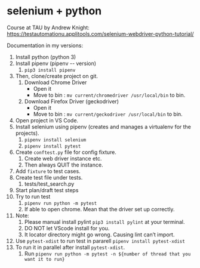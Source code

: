 # selenium + python
Course at TAU by Andrew Knight: https://testautomationu.applitools.com/selenium-webdriver-python-tutorial/

Documentation in my versions:
1. Install python (python 3)
2. Install pipenv (pipenv -- version)
    1. `pip3 install pipenv`
3. Then, clone/create project on git.
    1. Download Chrome Driver 
        * Open it
        * Move to bin : `mv current/chromedriver /usr/local/bin` to bin.
    2. Download Firefox Driver (geckodriver)
        * Open it
        * Move to bin : `mv current/geckodriver /usr/local/bin` to bin. 
4. Open project in VS Code.
5. Install selenium using pipenv (creates and manages a virtualenv for the projects).
    1. `pipenv install selenium `
    2. `pipenv install pytest`
6. Create `conftest.py` file for config fixture.
    1. Create web driver instance etc. 
    2. Then always QUIT the instance.
7. Add `fixture` to test cases.
8. Create test file under tests.
    1. tests/test_search.py 
9. Start plan/draft test steps
10. Try to run test
    1. `pipenv run python -m pytest`
    2. If able to open chrome. Mean that the driver set up correctly.
11. Note: 
    1. Please manual install pylint `pip3 install pylint` at your terminal.
    2. DO NOT let VScode install for you.
    3. It locator directory might go wrong. Causing lint can’t import.
12. Use `pytest-xdist` to run test in pararell `pipenv install pytest-xdist`
13. To run it in parallel after install `pytest-xdist`.
    1. Run `pipenv run python -m pytest -n ${number of thread that you want it to run}` 